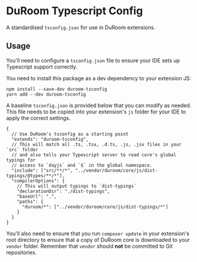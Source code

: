 # DuRoom Typescript Config

A standardised `tsconfig.json` for use in DuRoom extensions.

## Usage

You'll need to configure a `tsconfig.json` file to ensure your IDE sets up Typescript support correctly.

You need to install this package as a dev dependency to your extension JS:

```properties
npm install --save-dev duroom-tsconfig
yarn add --dev duroom-tsconfig
```

A baseline `tsconfig.json` is provided below that you can modify as needed. This file needs to be copied into your extension's `js` folder for your IDE to apply the correct settings.

```jsonc
{
  // Use DuRoom's tsconfig as a starting point
  "extends": "duroom-tsconfig",
  // This will match all .ts, .tsx, .d.ts, .js, .jsx files in your `src` folder
  // and also tells your Typescript server to read core's global typings for
  // access to `dayjs` and `$` in the global namespace.
  "include": ["src/**/*", "../vendor/duroom/core/js/dist-typings/@types/**/*"],
  "compilerOptions": {
    // This will output typings to `dist-typings`
    "declarationDir": "./dist-typings",
    "baseUrl": ".",
    "paths": {
      "duroom/*": ["../vendor/duroom/core/js/dist-typings/*"]
    }
  }
}
```

You'll also need to ensure that you run `composer update` in your extension's root directory to ensure that a copy of DuRoom core is downloaded to your `vendor` folder. Remember that `vendor` should **not** be committed to Git repositories.
